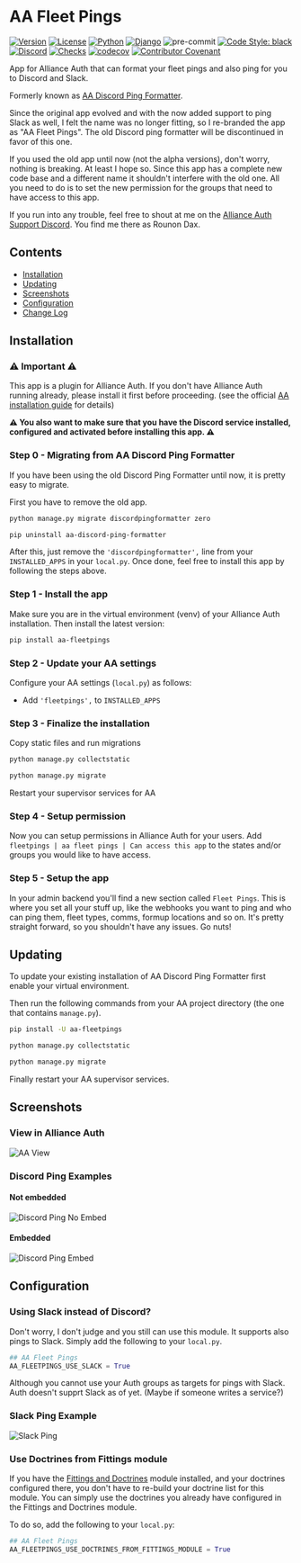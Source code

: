 # AA Fleet Pings

[![Version](https://img.shields.io/pypi/v/aa-fleetpings?label=release)](https://pypi.org/project/aa-fleetpings/)
[![License](https://img.shields.io/github/license/ppfeufer/aa-fleetpings)](https://github.com/ppfeufer/aa-fleetpings/blob/master/LICENSE)
[![Python](https://img.shields.io/pypi/pyversions/aa-fleetpings)](https://pypi.org/project/aa-fleetpings/)
[![Django](https://img.shields.io/pypi/djversions/aa-fleetpings?label=django)](https://pypi.org/project/aa-fleetpings/)
![pre-commit](https://img.shields.io/badge/pre--commit-enabled-brightgreen?logo=pre-commit&logoColor=white)
[![Code Style: black](https://img.shields.io/badge/code%20style-black-000000.svg)](http://black.readthedocs.io/en/latest/)
[![Discord](https://img.shields.io/discord/790364535294132234?label=discord)](https://discord.gg/zmh52wnfvM)
[![Checks](https://github.com/ppfeufer/aa-fleetpings/actions/workflows/automated-checks.yml/badge.svg)](https://github.com/ppfeufer/aa-fleetpings/actions/workflows/automated-checks.yml)
[![codecov](https://codecov.io/gh/ppfeufer/aa-fleetpings/branch/master/graph/badge.svg?token=9I6HQB6W6J)](https://codecov.io/gh/ppfeufer/aa-fleetpings)
[![Contributor Covenant](https://img.shields.io/badge/Contributor%20Covenant-2.1-4baaaa.svg)](https://github.com/ppfeufer/aa-fleetpings/blob/master/CODE_OF_CONDUCT.md)


App for Alliance Auth that can format your fleet pings and also ping for you to
Discord and Slack.

Formerly known as
[AA Discord Ping Formatter](https://github.com/ppfeufer/aa-discord-ping-formatter).

Since the original app evolved and with the now added support to ping Slack as well,
I felt the name was no longer fitting, so I re-branded the app as "AA Fleet Pings".
The old Discord ping formatter will be discontinued in favor of this one.

If you used the old app until now (not the alpha versions), don't worry, nothing is
breaking. At least I hope so. Since this app has a complete new code base and a
different name it shouldn't interfere with the old one. All you need to do is to set
the new permission for the groups that need to have access to this app.

If you run into any trouble, feel free to shout at me on the
[Alliance Auth Support Discord](https://discord.gg/fjnHAmk). You find me there as
Rounon Dax.

## Contents

- [Installation](#installation)
- [Updating](#updating)
- [Screenshots](#screenshots)
- [Configuration](#configuration)
- [Change Log](CHANGELOG.md)

## Installation

### ⚠️ Important ⚠️

This app is a plugin for Alliance Auth. If you don't have Alliance Auth running already,
please install it first before proceeding.
(see the official
[AA installation guide](https://allianceauth.readthedocs.io/en/latest/installation/allianceauth.html)
for details)

**⚠️ You also want to make sure that you have the Discord service installed,
configured and activated before installing this app. ⚠️**

### Step 0 - Migrating from AA Discord Ping Formatter

If you have been using the old Discord Ping Formatter until now, it is pretty easy
to migrate.

First you have to remove the old app.

```bash
python manage.py migrate discordpingformatter zero
```

```bash
pip uninstall aa-discord-ping-formatter
```

After this, just remove the `'discordpingformatter',` line from your
`INSTALLED_APPS` in your `local.py`. Once done, feel free to install this app by
following the steps above.

### Step 1 - Install the app

Make sure you are in the virtual environment (venv) of your Alliance Auth installation.
Then install the latest version:

```bash
pip install aa-fleetpings
```

### Step 2 - Update your AA settings

Configure your AA settings (`local.py`) as follows:

- Add `'fleetpings',` to `INSTALLED_APPS`


### Step 3 - Finalize the installation

Copy static files and run migrations

```bash
python manage.py collectstatic
```

```bash
python manage.py migrate
```

Restart your supervisor services for AA

### Step 4 - Setup permission

Now you can setup permissions in Alliance Auth for your users.
Add ``fleetpings | aa fleet pings | Can access this app`` to the states and/or
groups you would like to have access.

### Step 5 - Setup the app

In your admin backend you'll find a new section called `Fleet Pings`.
This is where you set all your stuff up, like the webhooks you want to ping and who
can ping them, fleet types, comms, formup locations and so on. It's pretty straight
forward, so you shouldn't have any issues. Go nuts!

## Updating

To update your existing installation of AA Discord Ping Formatter first enable your
virtual environment.

Then run the following commands from your AA project directory (the one that
contains `manage.py`).

```bash
pip install -U aa-fleetpings
```

```bash
python manage.py collectstatic
```

```bash
python manage.py migrate
```

Finally restart your AA supervisor services.

## Screenshots

### View in Alliance Auth

![AA View](https://raw.githubusercontent.com/ppfeufer/aa-fleetpings/master/fleetpings/docs/aa-view.jpg)

### Discord Ping Examples

#### Not embedded

![Discord Ping No Embed](https://raw.githubusercontent.com/ppfeufer/aa-fleetpings/master/fleetpings/docs/discord-ping.jpg)

#### Embedded

![Discord Ping Embed](https://raw.githubusercontent.com/ppfeufer/aa-fleetpings/master/fleetpings/docs/discord-ping-embedded.jpg)


## Configuration

### Using Slack instead of Discord?

Don't worry, I don't judge and you still can use this module. It supports also pings
to Slack. Simply add the following to your `local.py`.

```python
## AA Fleet Pings
AA_FLEETPINGS_USE_SLACK = True
```

Although you cannot use your Auth groups as targets for pings with Slack. Auth
doesn't supprt Slack as of yet. (Maybe if someone writes a service?)

### Slack Ping Example

![Slack Ping](https://raw.githubusercontent.com/ppfeufer/aa-fleetpings/master/fleetpings/docs/slack-ping.jpg)

### Use Doctrines from Fittings module

If you have the [Fittings and Doctrines](https://gitlab.com/colcrunch/fittings)
module installed, and your doctrines configured there, you don't have to re-build
your doctrine list for this module. You can simply use the doctrines you already
have configured in the Fittings and Doctrines module.

To do so, add the following to your `local.py`:

```python
## AA Fleet Pings
AA_FLEETPINGS_USE_DOCTRINES_FROM_FITTINGS_MODULE = True
```
